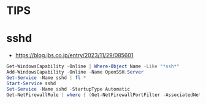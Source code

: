 # TIPS
# sshd
- https://blog.jbs.co.jp/entry/2023/11/29/085601
```powershell
Get-WindowsCapability -Online | Where-Object Name -Like "*ssh*"
Add-WindowsCapability -Online -Name OpenSSH.Server
Get-Service -Name sshd | fl *
Start-Service sshd
Set-Service -Name sshd -StartupType Automatic
Get-NetFirewallRule | where { (Get-NetFirewallPortFilter -AssociatedNetFirewallRule $_).LocalPort -eq 22 } | fl Name
```
